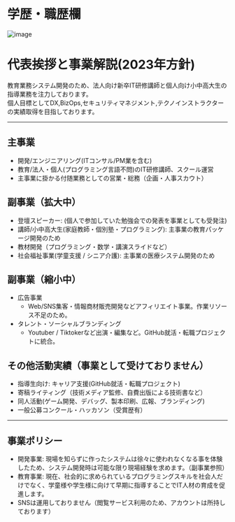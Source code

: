 # 学歴・職歴欄
![image](https://user-images.githubusercontent.com/15845907/231377990-1eba0da5-20cf-4371-b730-39bcaed1cd35.png)

# 代表挨拶と事業解説(2023年方針)
教育業務システム開発のため、法人向け新卒IT研修講師と個人向け小中高大生の指導業務を注力しております。
<br />個人目標としてDX,BizOps,セキュリティマネジメント,テクノインストラクターの実績取得を目指しております。

---------------------------------------------------------------------------------------------------------------------------------------------------

## 主事業
- 開発/エンジニアリング(ITコンサル/PM業を含む)
- 教育/法人・個人(プログラミング言語不問)のIT研修講師、スクール運営
- 主事業に掛かる付随業務としての営業・総務（企画・人事スカウト）

## 副事業（拡大中）
- 登壇スピーカー: (個人で参加していた勉強会での発表を事業としても受発注)
- 講師/小中高大生(家庭教師・個別塾・プログラミング): 主事業の教育パッケージ開発のため
- 教材開発（プログラミング・数学・講演スライドなど）
- 社会福祉事業(学童支援 / シニア介護): 主事業の医療システム開発のため

## 副事業（縮小中）
- 広告事業
  - Web/SNS集客・情報商材販売開発などアフィリエイト事業。作業リソース不足のため。
- タレント・ソーシャルブランディング
  - Youtuber / Tiktokerなど出演・編集など。GitHub就活・転職プロジェクトに統合。

## その他活動実績（事業として受けておりません）
- 指導生向け: キャリア支援(GitHub就活・転職プロジェクト)
- 寄稿ライティング（技術メディア監修、自費出版による技術書など）
- 同人活動(ゲーム開発、デバッグ、製本印刷、広報、ブランディング)
- 一般公募コンクール・ハッカソン（受賞歴有）

---------------------------------------------------------------------------------------------------------------------------------------------------

## 事業ポリシー
- 開発事業: 現場を知らずに作ったシステムは徐々に使われなくなる事を体験したため、システム開発時は可能な限り現場経験を求めます。（副事業参照）
- 教育事業: 現在、社会的に求められているプログラミングスキルを社会人だけでなく、学童様や学生様に向けて早期に指導することでIT人材の育成を促進します。
- SNSは運用しておりません（閲覧サービス利用のため、アカウントは所持しております）
